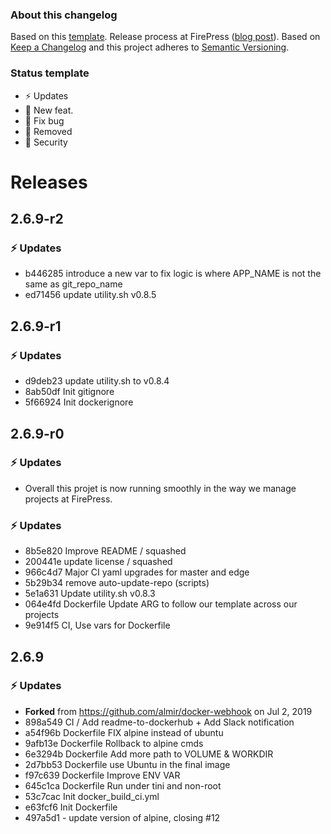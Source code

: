 ### About this changelog

Based on this [template](https://gist.github.com/pascalandy/af709db02d3fe132a3e6f1c11b934fe4). Release process at FirePress ([blog post](https://firepress.org/en/software-and-ghost-updates/)). Based on [Keep a Changelog](https://keepachangelog.com/en/1.0.0/) and this project adheres to [Semantic Versioning](https://semver.org/spec/v2.0.0.html).

### Status template

- ⚡️ Updates
- 🚀 New feat.
- 🐛 Fix bug
- 🛑 Removed
- 🔑 Security

# Releases

## 2.6.9-r2
### ⚡️ Updates
- b446285 introduce a new var to fix logic is where APP_NAME is not the same as git_repo_name
- ed71456 update utility.sh v0.8.5

## 2.6.9-r1
### ⚡️ Updates
- d9deb23 update utility.sh to v0.8.4
- 8ab50df Init gitignore
- 5f66924 Init dockerignore

## 2.6.9-r0
### ⚡️ Updates
- Overall this projet is now running smoothly in the way we manage projects at FirePress.

### ⚡️ Updates
- 8b5e820 Improve README / squashed
- 200441e update license / squashed
- 966c4d7 Major CI yaml upgrades for master and edge
- 5b29b34 remove auto-update-repo (scripts)
- 5e1a631 Update utility.sh v0.8.3
- 064e4fd Dockerfile Update ARG to follow our template across our projects
- 9e914f5 CI, Use vars for Dockerfile

## 2.6.9
### ⚡️ Updates
- **Forked** from https://github.com/almir/docker-webhook
on Jul 2, 2019
- 898a549 CI / Add readme-to-dockerhub + Add Slack notification
- a54f96b Dockerfile FIX alpine instead of ubuntu
- 9afb13e Dockerfile Rollback to alpine cmds
- 6e3294b Dockerfile Add more path to VOLUME & WORKDIR
- 2d7bb53 Dockerfile use Ubuntu in the final image
- f97c639 Dockerfile Improve ENV VAR
- 645c1ca Dockerfile Run under tini and non-root
- 53c7cac Init docker_build_ci.yml
- e63fcf6 Init Dockerfile
- 497a5d1 - update version of alpine, closing #12
